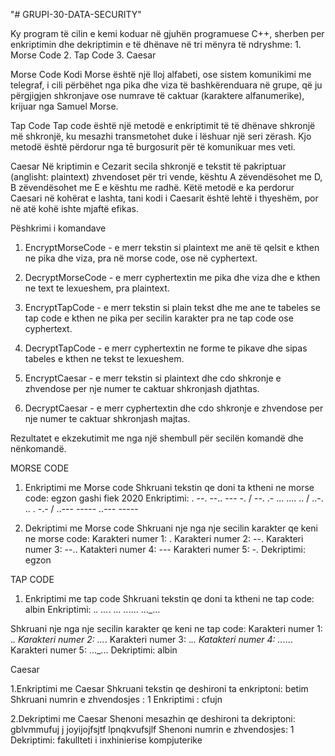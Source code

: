 "# GRUPI-30-DATA-SECURITY" 

Ky program të cilin e kemi koduar në gjuhën programuese
C++, sherben per enkriptimin dhe dekriptimin e të dhënave
në tri mënyra të ndryshme:
             1. Morse Code
             2. Tap Code
             3. Caesar

 Morse Code 
Kodi Morse është një lloj alfabeti, ose sistem komunikimi 
me telegraf, i cili përbëhet nga pika dhe viza të bashkërenduara 
në grupe, që ju përgjigjen shkronjave ose numrave të caktuar 
(karaktere alfanumerike), krijuar nga Samuel Morse.

 Tap Code
Tap code është një metodë e enkriptimit të të dhënave 
shkronjë më shkronjë, ku mesazhi transmetohet duke i lëshuar 
një seri zërash. Kjo metodë është përdorur nga tē burgosurit 
për të komunikuar mes veti.

 Caesar
Në kriptimin e Cezarit secila shkronjë e tekstit të pakriptuar 
(anglisht: plaintext) zhvendoset për tri vende, kështu A zëvendësohet 
me D, B zëvendësohet me E e kështu me radhë. Këtë metodë 
e ka perdorur Caesari në kohërat e lashta, tani kodi i Caesarit 
është lehtë i thyeshëm, por në atë kohë ishte mjaftë efikas.


Pëshkrimi i komandave

1. EncryptMorseCode - e merr tekstin si plaintext me anë të qelsit
e kthen ne pika dhe viza, pra në morse code, ose në cyphertext.

2. DecryptMorseCode - e merr cyphertextin me pika dhe viza dhe e kthen 
ne text te lexueshem, pra plaintext.

3. EncryptTapCode - e merr tekstin si plain tekst dhe me ane te tabeles
se tap code e kthen ne pika per secilin karakter pra ne tap code ose cyphertext.

4. DecryptTapCode - e merr cyphertextin ne forme te pikave dhe sipas tabeles e
kthen ne tekst te lexueshem.

5. EncryptCaesar - e merr tekstin si plaintext dhe cdo shkronje e zhvendose per nje numer te caktuar shkronjash djathtas. 
6. DecryptCaesar - e merr cyphertextin dhe cdo shkronje e zhvendose per nje numer te caktuar shkronjash majtas.


Rezultatet e ekzekutimit me nga një shembull për secilën komandë dhe nënkomandë.

MORSE CODE

1. Enkriptimi me Morse code
Shkruani tekstin qe doni ta ktheni ne morse code: egzon gashi fiek 2020
Enkriptimi: . --. --.. --- -. / --. .- ... .... .. / ..-. .. . -.- / ..--- ----- ..--- ----- 

2. Dekriptimi me Morse code
Shkruani nje nga nje secilin karakter qe keni ne morse code:
Karakteri numer 1: .
Karakteri numer 2: --.
Karakteri numer 3: --..
Katakteri numer 4: ---
Karakteri numer 5: -.
Dekriptimi: egzon

TAP CODE

1. Enkriptimi me tap code
Shkruani tekstin qe doni ta ktheni ne tap code: albin
Enkriptimi: ._.  ..._.  ._..  .._....  ..._...

Shkruani nje nga nje secilin karakter qe keni ne tap code:
Karakteri numer 1: ._.
Karakteri numer 2: ..._.
Karakteri numer 3: ._..
Katakteri numer 4: .._....
Karakteri numer 5: ..._...
Dekriptimi: albin


Caesar 

1.Enkriptimi me Caesar
Shkruani tekstin qe deshironi ta enkriptoni: betim 
Shkruani numrin e zhvendosjes : 1
Enkriptimi : cfujn

2.Dekriptimi me Caesar
Shenoni mesazhin qe deshironi ta dekriptoni: gblvmmufuj j joyijojfsjtf lpnqkvufsjlf
Shenoni numrin e zhvendosjes: 1
Dekriptimi: fakullteti i inxhinierise kompjuterike
